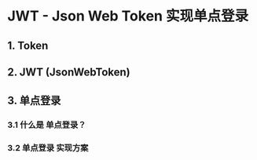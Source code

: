 # JWT - Json Web Token 实现单点登录



## 1. Token



## 2. JWT (JsonWebToken)



 

## 3. 单点登录

### 3.1 什么是 单点登录？





### 3.2 单点登录 实现方案
